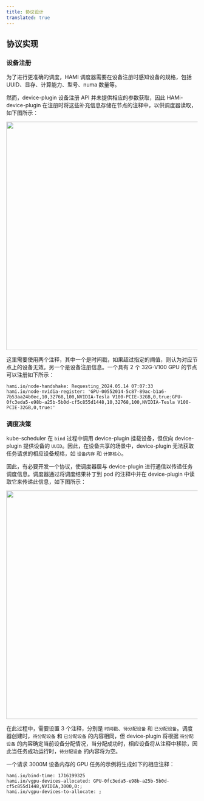 ```yaml
---
title: 协议设计
translated: true
---
```


## 协议实现

### 设备注册

为了进行更准确的调度，HAMI 调度器需要在设备注册时感知设备的规格，包括 UUID、显存、计算能力、型号、numa 数量等。

然而，device-plugin 设备注册 API 并未提供相应的参数获取，因此 HAMi-device-plugin 在注册时将这些补充信息存储在节点的注释中，以供调度器读取，如下图所示：

<img src="https://github.com/Project-HAMi/website/blob/master/versioned_docs/version-v1.3.0/resources/device_registration.png?raw=true" width="600px"/>

这里需要使用两个注释，其中一个是时间戳，如果超过指定的阈值，则认为对应节点上的设备无效。另一个是设备注册信息。一个具有 2 个 32G-V100 GPU 的节点可以注册如下所示：

```
hami.io/node-handshake: Requesting_2024.05.14 07:07:33
hami.io/node-nvidia-register: 'GPU-00552014-5c87-89ac-b1a6-7b53aa24b0ec,10,32768,100,NVIDIA-Tesla V100-PCIE-32GB,0,true:GPU-0fc3eda5-e98b-a25b-5b0d-cf5c855d1448,10,32768,100,NVIDIA-Tesla V100-PCIE-32GB,0,true:'
```

### 调度决策

kube-scheduler 在 `bind` 过程中调用 device-plugin 挂载设备，但仅向 device-plugin 提供设备的 `UUID`。因此，在设备共享的场景中，device-plugin 无法获取任务请求的相应设备规格，如 `设备内存` 和 `计算核心`。

因此，有必要开发一个协议，使调度器层与 device-plugin 进行通信以传递任务调度信息。调度器通过将调度结果补丁到 pod 的注释中并在 device-plugin 中读取它来传递此信息，如下图所示：

<img src="https://github.com/Project-HAMi/website/blob/master/versioned_docs/version-v1.3.0/resources/task_dispatch.png?raw=true" width="600px"/>

在此过程中，需要设置 3 个注释，分别是 `时间戳`、`待分配设备` 和 `已分配设备`。调度器创建时，`待分配设备` 和 `已分配设备` 的内容相同，但 device-plugin 将根据 `待分配设备` 的内容确定当前设备分配情况，当分配成功时，相应设备将从注释中移除，因此当任务成功运行时，`待分配设备` 的内容将为空。

一个请求 3000M 设备内存的 GPU 任务的示例将生成如下的相应注释：
```
hami.io/bind-time: 1716199325
hami.io/vgpu-devices-allocated: GPU-0fc3eda5-e98b-a25b-5b0d-cf5c855d1448,NVIDIA,3000,0:;
hami.io/vgpu-devices-to-allocate: ;